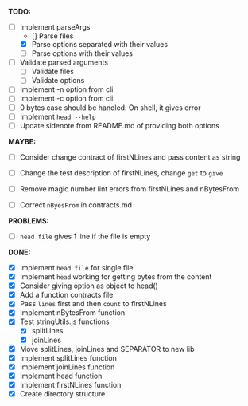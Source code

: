 **TODO:**

- [ ] Implement parseArgs
  - [] Parse files
  - [x] Parse options separated with their values
  - [ ] Parse options with their values
- [ ] Validate parsed arguments
  - [ ] Validate files
  - [ ] Validate options
- [ ] Implement -n option from cli
- [ ] Implement -c option from cli
- [ ] 0 bytes case should be handled. On shell, it gives error
- [ ] Implement `head --help`
- [ ] Update sidenote from README.md of providing both options
  
**MAYBE:**

- [ ] Consider change contract of firstNLines and pass content as string
- [ ] Change the test description of firstNLines, change `get` to `give`
- [ ] Remove magic number lint errors from firstNLines and nBytesFrom
- [ ] Correct `nByesFrom` in contracts.md


**PROBLEMS:**

- [ ] `head file` gives 1 line if the file is empty

**DONE:**
- [x] Implement `head file` for single file
- [x] Implement `head` working for getting bytes from the content
- [x] Consider giving option as object to head()
- [x] Add a function contracts file
- [x] Pass `lines` first and then `count` to firstNLines
- [x] Implement nBytesFrom function
- [x] Test stringUtils.js functions
  - [x] splitLines
  - [x] joinLines
- [x] Move splitLines, joinLines and SEPARATOR to new lib
- [x] Implement splitLines function
- [x] Implement joinLines function
- [x] Implement head function
- [x] Implement firstNLines function
- [x] Create directory structure
